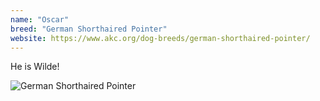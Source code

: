 ```yaml
---
name: "Oscar"
breed: "German Shorthaired Pointer"
website: https://www.akc.org/dog-breeds/german-shorthaired-pointer/
---
```


He is Wilde!

![German Shorthaired Pointer](https://www.akc.org/wp-content/uploads/2017/11/German-Shorthaired-Pointer-On-White-07.jpg)
